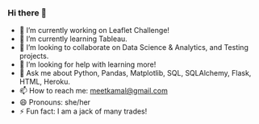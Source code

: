### Hi there 👋

- 🔭 I’m currently working on Leaflet Challenge!
- 🌱 I’m currently learning Tableau.
- 👯 I’m looking to collaborate on Data Science & Analytics, and Testing projects.
- 🤔 I’m looking for help with learning more!
- 💬 Ask me about Python, Pandas, Matplotlib, SQL, SQLAlchemy, Flask, HTML, Heroku.
- 📫 How to reach me: meetkamal@gmail.com
- 😄 Pronouns: she/her
- ⚡ Fun fact: I am a jack of many trades! 

